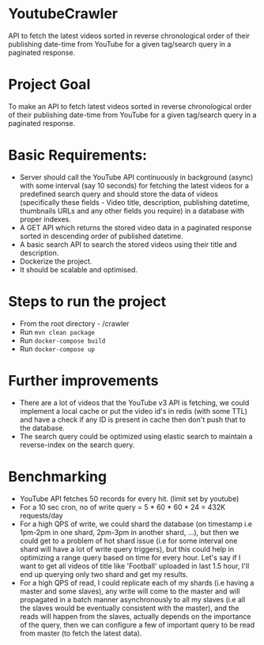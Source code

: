 # YoutubeCrawler
API to fetch the latest videos sorted in reverse chronological order of their publishing date-time from YouTube for a given tag/search query in a paginated response.

# Project Goal

To make an API to fetch latest videos sorted in reverse chronological order of their publishing date-time from YouTube for a given tag/search query in a paginated response.

# Basic Requirements:

- Server should call the YouTube API continuously in background (async) with some interval (say 10 seconds) for fetching the latest videos for a predefined search query and should store the data of videos (specifically these fields - Video title, description, publishing datetime, thumbnails URLs and any other fields you require) in a database with proper indexes.
- A GET API which returns the stored video data in a paginated response sorted in descending order of published datetime.
- A basic search API to search the stored videos using their title and description.
- Dockerize the project.
- It should be scalable and optimised.

# Steps to run the project
- From the root directory - /crawler
- Run `mvn clean package`
- Run `docker-compose build`
- Run `docker-compose up`

# Further improvements
- There are a lot of videos that the YouTube v3 API is fetching, we could implement a local cache or put the video id's in redis (with some TTL) and have a check if any ID is present in cache then don't push that to the database.
- The search query could be optimized using elastic search to maintain a reverse-index on the search query.

# Benchmarking
- YouTube API fetches 50 records for every hit. (limit set by youtube)
- For a 10 sec cron, no of write query = 5 * 60 * 60 * 24 = 432K requests/day 
- For a high QPS of write, we could shard the database (on timestamp i.e 1pm-2pm in one shard, 2pm-3pm in another shard, ...), but then we could get to a problem of hot shard issue (i.e for some interval one shard will have a lot of write query triggers), but this could help in optimizing a range query based on time for every hour. Let's say if I want to get all videos of title like 'Football' uploaded in last 1.5 hour, I'll end up querying only two shard and get my results.
- For a high QPS of read, I could replicate each of my shards (i.e having a master and some slaves), any write will come to the master and will propagated in a batch manner asynchronously to all my slaves (i.e all the slaves would be eventually consistent with the master), and the reads will happen from the slaves, actually depends on the importance of the query, then we can configure a few of important query to be read from master (to fetch the latest data).